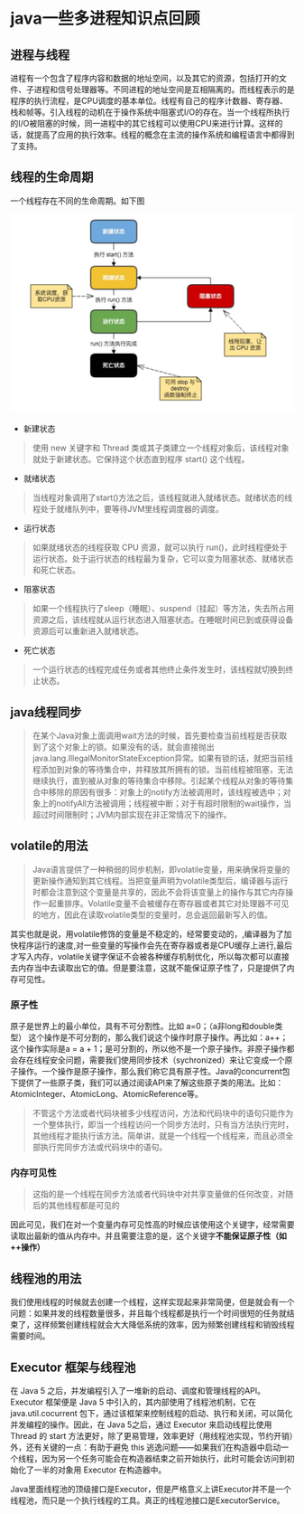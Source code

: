 # java一些多进程知识点回顾
## 进程与线程

进程有一个包含了程序内容和数据的地址空间，以及其它的资源，包括打开的文件、子进程和信号处理器等。不同进程的地址空间是互相隔离的。而线程表示的是程序的执行流程，是CPU调度的基本单位。线程有自己的程序计数器、寄存器、栈和帧等。引入线程的动机在于操作系统中阻塞式I/O的存在。当一个线程所执行的I/O被阻塞的时候，同一进程中的其它线程可以使用CPU来进行计算。这样的话，就提高了应用的执行效率。线程的概念在主流的操作系统和编程语言中都得到了支持。

## 线程的生命周期

一个线程存在不同的生命周期。如下图

![](image/java-thread.jpg)


 - 新建状态
>使用 new 关键字和 Thread 类或其子类建立一个线程对象后，该线程对象就处于新建状态。它保持这个状态直到程序 start() 这个线程。

 - 就绪状态
>当线程对象调用了start()方法之后，该线程就进入就绪状态。就绪状态的线程处于就绪队列中，要等待JVM里线程调度器的调度。

 - 运行状态
>如果就绪状态的线程获取 CPU 资源，就可以执行 run()，此时线程便处于运行状态。处于运行状态的线程最为复杂，它可以变为阻塞状态、就绪状态和死亡状态。

 - 阻塞状态
>如果一个线程执行了sleep（睡眠）、suspend（挂起）等方法，失去所占用资源之后，该线程就从运行状态进入阻塞状态。在睡眠时间已到或获得设备资源后可以重新进入就绪状态。

 - 死亡状态
>一个运行状态的线程完成任务或者其他终止条件发生时，该线程就切换到终止状态。

## java线程同步

>在某个Java对象上面调用wait方法的时候，首先要检查当前线程是否获取到了这个对象上的锁。如果没有的话，就会直接抛出java.lang.IllegalMonitorStateException异常。如果有锁的话，就把当前线程添加到对象的等待集合中，并释放其所拥有的锁。当前线程被阻塞，无法继续执行，直到被从对象的等待集合中移除。引起某个线程从对象的等待集合中移除的原因有很多：对象上的notify方法被调用时，该线程被选中；对象上的notifyAll方法被调用；线程被中断；对于有超时限制的wait操作，当超过时间限制时；JVM内部实现在非正常情况下的操作。

## volatile的用法

>Java语言提供了一种稍弱的同步机制，即volatile变量，用来确保将变量的更新操作通知到其它线程。当把变量声明为volatile类型后，编译器与运行时都会注意到这个变量是共享的，因此不会将该变量上的操作与其它内存操作一起重排序。Volatile变量不会被缓存在寄存器或者其它对处理器不可见的地方，因此在读取volatile类型的变量时，总会返回最新写入的值。

其实也就是说，用volatile修饰的变量是不稳定的，经常要变动的，,编译器为了加快程序运行的速度,对一些变量的写操作会先在寄存器或者是CPU缓存上进行,最后才写入内存，volatile关键字保证不会被各种缓存机制优化，所以每次都可以直接去内存当中去读取出它的值。但是要注意，这就不能保证原子性了，只是提供了内存可见性。

### 原子性
原子是世界上的最小单位，具有不可分割性。比如 a=0；（a非long和double类型） 这个操作是不可分割的，那么我们说这个操作时原子操作。再比如：a++； 这个操作实际是a = a + 1；是可分割的，所以他不是一个原子操作。非原子操作都会存在线程安全问题，需要我们使用同步技术（sychronized）来让它变成一个原子操作。一个操作是原子操作，那么我们称它具有原子性。Java的concurrent包下提供了一些原子类，我们可以通过阅读API来了解这些原子类的用法。比如：AtomicInteger、AtomicLong、AtomicReference等。

>不管这个方法或者代码块被多少线程访问，方法和代码块中的语句只能作为一个整体执行，即当一个线程访问一个同步方法时，只有当方法执行完时，其他线程才能执行该方法。简单讲，就是一个线程一个线程来，而且必须全部执行完同步方法或代码块中的语句。

### 内存可见性
>这指的是一个线程在同步方法或者代码块中对共享变量做的任何改变，对随后的其他线程都是可见的

因此可见，我们在对一个变量内存可见性高的时候应该使用这个关键字，经常需要读取出最新的值从内存中。并且需要注意的是，这个关键字**不能保证原子性（如++操作）**

## 线程池的用法
我们使用线程的时候就去创建一个线程，这样实现起来非常简便，但是就会有一个问题：如果并发的线程数量很多，并且每个线程都是执行一个时间很短的任务就结束了，这样频繁创建线程就会大大降低系统的效率，因为频繁创建线程和销毁线程需要时间。

## Executor 框架与线程池
在 Java 5 之后，并发编程引入了一堆新的启动、调度和管理线程的API。Executor 框架便是 Java 5 中引入的，其内部使用了线程池机制，它在 java.util.cocurrent 包下，通过该框架来控制线程的启动、执行和关闭，可以简化并发编程的操作。因此，在 Java 5之后，通过 Executor 来启动线程比使用 Thread 的 start 方法更好，除了更易管理，效率更好（用线程池实现，节约开销）外，还有关键的一点：有助于避免 this 逃逸问题——如果我们在构造器中启动一个线程，因为另一个任务可能会在构造器结束之前开始执行，此时可能会访问到初始化了一半的对象用 Executor 在构造器中。

Java里面线程池的顶级接口是Executor，但是严格意义上讲Executor并不是一个线程池，而只是一个执行线程的工具。真正的线程池接口是ExecutorService。

